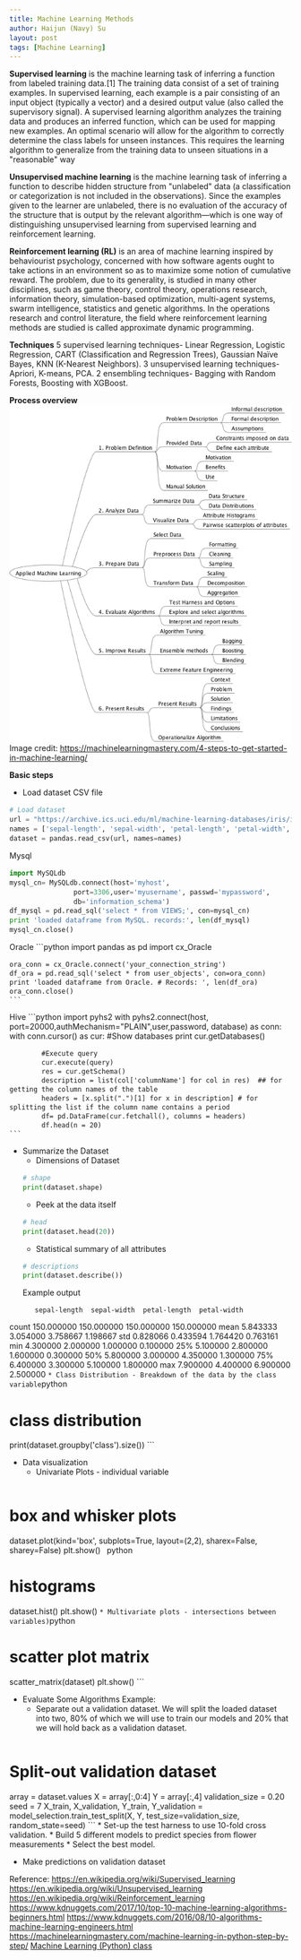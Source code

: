 ```yaml
---
title: Machine Learning Methods
author: Haijun (Navy) Su
layout: post
tags: [Machine Learning]
---
```


**Supervised learning** is the machine learning task of inferring a function from labeled training data.[1] The training data consist of a set of training examples. In supervised learning, each example is a pair consisting of an input object (typically a vector) and a desired output value (also called the supervisory signal). A supervised learning algorithm analyzes the training data and produces an inferred function, which can be used for mapping new examples. An optimal scenario will allow for the algorithm to correctly determine the class labels for unseen instances. This requires the learning algorithm to generalize from the training data to unseen situations in a "reasonable" way

**Unsupervised machine learning** is the machine learning task of inferring a function to describe hidden structure from "unlabeled" data (a classification or categorization is not included in the observations). Since the examples given to the learner are unlabeled, there is no evaluation of the accuracy of the structure that is output by the relevant algorithm—which is one way of distinguishing unsupervised learning from supervised learning and reinforcement learning.

**Reinforcement learning (RL)** is an area of machine learning inspired by behaviourist psychology, concerned with how software agents ought to take actions in an environment so as to maximize some notion of cumulative reward. The problem, due to its generality, is studied in many other disciplines, such as game theory, control theory, operations research, information theory, simulation-based optimization, multi-agent systems, swarm intelligence, statistics and genetic algorithms. In the operations research and control literature, the field where reinforcement learning methods are studied is called approximate dynamic programming.

**Techniques**
5 supervised learning techniques- Linear Regression, Logistic Regression, CART (Classification and Regression Trees), Gaussian Naïve Bayes, KNN (K-Nearest Neighbors).
3 unsupervised learning techniques- Apriori, K-means, PCA.
2 ensembling techniques- Bagging with Random Forests, Boosting with XGBoost.

**Process overview**
![Process overview](/images/ml/process-overview.png)
Image credit: <https://machinelearningmastery.com/4-steps-to-get-started-in-machine-learning/>

**Basic steps**
* Load dataset
CSV file
```python
# Load dataset
url = "https://archive.ics.uci.edu/ml/machine-learning-databases/iris/iris.data"
names = ['sepal-length', 'sepal-width', 'petal-length', 'petal-width', 'class']
dataset = pandas.read_csv(url, names=names)
```
Mysql
```python
import MySQLdb
mysql_cn= MySQLdb.connect(host='myhost',
                port=3306,user='myusername', passwd='mypassword',
                db='information_schema')
df_mysql = pd.read_sql('select * from VIEWS;', con=mysql_cn)
print 'loaded dataframe from MySQL. records:', len(df_mysql)
mysql_cn.close()
```
Oracle
    ```python
    import pandas as pd
    import cx_Oracle

    ora_conn = cx_Oracle.connect('your_connection_string')
    df_ora = pd.read_sql('select * from user_objects', con=ora_conn)
    print 'loaded dataframe from Oracle. # Records: ', len(df_ora)
    ora_conn.close()
    ```
Hive
    ```python
    import pyhs2
    with pyhs2.connect(host, port=20000,authMechanism="PLAIN",user,password,
                   database) as conn:
        with conn.cursor() as cur:
            #Show databases
            print cur.getDatabases()

            #Execute query
            cur.execute(query)
            res = cur.getSchema()
            description = list(col['columnName'] for col in res)  ## for getting the column names of the table
            headers = [x.split(".")[1] for x in description] # for splitting the list if the column name contains a period
            df= pd.DataFrame(cur.fetchall(), columns = headers)
            df.head(n = 20)
    ```

* Summarize the Dataset
    * Dimensions of Dataset
    ```python
    # shape
    print(dataset.shape)
    ```
    * Peek at the data itself
    ```python
    # head
    print(dataset.head(20))
    ```
    * Statistical summary of all attributes
    ```python
    # descriptions
    print(dataset.describe())
    ```
    Example output
    ```
       sepal-length  sepal-width  petal-length  petal-width
count    150.000000   150.000000    150.000000   150.000000
mean       5.843333     3.054000      3.758667     1.198667
std        0.828066     0.433594      1.764420     0.763161
min        4.300000     2.000000      1.000000     0.100000
25%        5.100000     2.800000      1.600000     0.300000
50%        5.800000     3.000000      4.350000     1.300000
75%        6.400000     3.300000      5.100000     1.800000
max        7.900000     4.400000      6.900000     2.500000
    ```
    * Class Distribution - Breakdown of the data by the class variable
    ```python
# class distribution
print(dataset.groupby('class').size())
    ```
* Data visualization
    * Univariate Plots - individual variable
    ```python
# box and whisker plots
dataset.plot(kind='box', subplots=True, layout=(2,2), sharex=False, sharey=False)
plt.show()
    ```
    ```python
# histograms
dataset.hist()
plt.show()
    ```
    * Multivariate plots - intersections between variables)
    ```python
# scatter plot matrix
scatter_matrix(dataset)
plt.show()
    ```
* Evaluate Some Algorithms
Example:
    * Separate out a validation dataset.
    We will split the loaded dataset into two, 80% of which we will use to train our models and 20% that we will hold back as a validation dataset.
    ```python
# Split-out validation dataset
array = dataset.values
X = array[:,0:4]
Y = array[:,4]
validation_size = 0.20
seed = 7
X_train, X_validation, Y_train, Y_validation = model_selection.train_test_split(X, Y, test_size=validation_size, random_state=seed)
    ```
    * Set-up the test harness to use 10-fold cross validation.
    * Build 5 different models to predict species from flower measurements
    * Select the best model.
* Make predictions on validation dataset

Reference:
<https://en.wikipedia.org/wiki/Supervised_learning>
<https://en.wikipedia.org/wiki/Unsupervised_learning>
<https://en.wikipedia.org/wiki/Reinforcement_learning>
<https://www.kdnuggets.com/2017/10/top-10-machine-learning-algorithms-beginners.html>
<https://www.kdnuggets.com/2016/08/10-algorithms-machine-learning-engineers.html>
<https://machinelearningmastery.com/machine-learning-in-python-step-by-step/>
[Machine Learning (Python) class](https://pythonprogramming.net/machine-learning-tutorial-python-introduction/)
